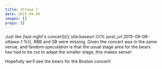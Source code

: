 ```yaml
---
title: Ottawa 2
date: 2015-09-09
images: []
props: []
---
```

Just like [last night's concert]({{ site.baseurl }}{% post_url 2015-09-08-ottawa-1 %}), RBB and SB were missing. Given the concert was in the same venue, and fandom speculation is that the usual stage area for the bears has had to be cut to adapt the smaller stage, this makes sense!

Hopefully we'll see the bears for the Boston concert!

